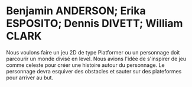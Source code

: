 # Benjamin ANDERSON; Erika ESPOSITO; Dennis DIVETT; William CLARK

Nous voulons faire un jeu 2D de type Platformer ou un personnage doit parcourir un monde divisé en level. Nous avions l'idée de s'inspirer de jeu comme celeste pour créer une histoire autour du personnage. Le personnage devra esquiver des obstacles et sauter sur des plateformes pour arriver au but.

